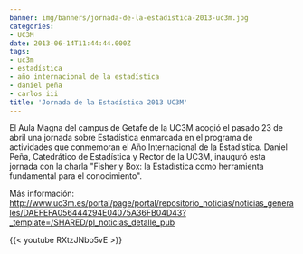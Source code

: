 ```yaml
---
banner: img/banners/jornada-de-la-estadistica-2013-uc3m.jpg
categories:
- UC3M
date: 2013-06-14T11:44:44.000Z
tags:
- uc3m
- estadística
- año internacional de la estadística
- daniel peña
- carlos iii
title: 'Jornada de la Estadística 2013 UC3M'
---
```


El Aula Magna del campus de Getafe de la UC3M acogió el pasado 23 de abril una jornada sobre Estadística enmarcada en el programa de actividades que conmemoran el Año Internacional de la Estadística. Daniel Peña, Catedrático de Estadística y Rector de la UC3M, inauguró esta jornada con la charla "Fisher y Box: la Estadística como herramienta fundamental para el conocimiento".

Más información:
http://www.uc3m.es/portal/page/portal/repositorio_noticias/noticias_generales/DAEFEFA056444294E04075A36FB04D43?_template=/SHARED/pl_noticias_detalle_pub

{{< youtube RXtzJNbo5vE >}}
